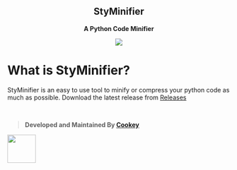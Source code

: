 <h2 align="center">StyMinifier</h2>
<p align="center"><b>A Python Code Minifier</b></p>
<p align="center"><kbd align="center"><img src="https://cdn.discordapp.com/attachments/741999915659690044/930883987767959632/unknown.png"></kbd></p>

# What is StyMinifier?
StyMinifier is an easy to use tool to minify or compress your python code as much as possible. Download the latest release from [Releases](https://github.com/SecretsX/StyMinifier/releases)

<br>

> **Developed and Maintained By [Cookey](https://github.com/NotCookey)**

<img src="https://emoji.discord.st/emojis/71e55437-62f7-40aa-b70c-33e839af80bb.gif" width=64px> 
